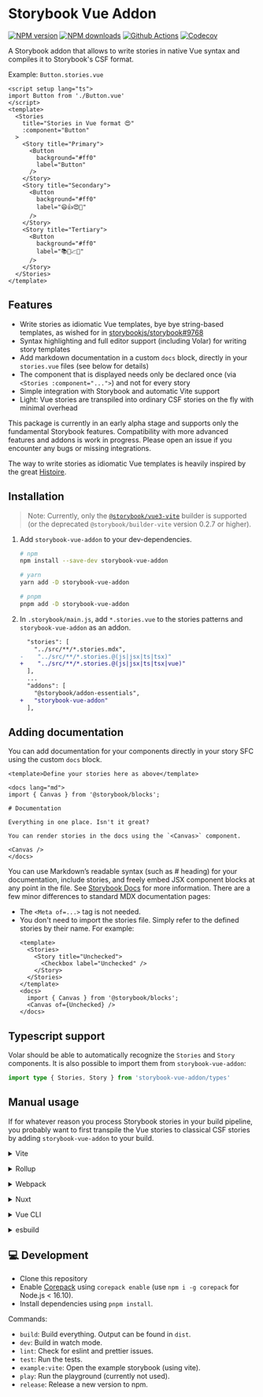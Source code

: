 # Storybook Vue Addon

[![NPM version][npm-version-src]][npm-version-href]
[![NPM downloads][npm-downloads-src]][npm-downloads-href]
[![Github Actions][github-actions-src]][github-actions-href]
[![Codecov][codecov-src]][codecov-href]

A Storybook addon that allows to write stories in native Vue syntax and compiles it to Storybook's CSF format.

Example: `Button.stories.vue`

```vue
<script setup lang="ts">
import Button from './Button.vue'
</script>
<template>
  <Stories
    title="Stories in Vue format 😍"
    :component="Button"
  >
    <Story title="Primary">
      <Button
        background="#ff0"
        label="Button"
      />
    </Story>
    <Story title="Secondary">
      <Button
        background="#ff0"
        label="😄👍😍💯"
      />
    </Story>
    <Story title="Tertiary">
      <Button
        background="#ff0"
        label="📚📕📈🤓"
      />
    </Story>
  </Stories>
</template>
```

## Features

- Write stories as idiomatic Vue templates, bye bye string-based templates, as wished for in [storybookjs/storybook#9768](https://github.com/storybookjs/storybook/issues/9768)
- Syntax highlighting and full editor support (including Volar) for writing story templates
- Add markdown documentation in a custom `docs` block, directly in your `stories.vue` files (see below for details)
- The component that is displayed needs only be declared once (via `<Stories :component="...">`) and not for every story
- Simple integration with Storybook and automatic Vite support
- Light: Vue stories are transpiled into ordinary CSF stories on the fly with minimal overhead

This package is currently in an early alpha stage and supports only the fundamental Storybook features.
Compatibility with more advanced features and addons is work in progress.
Please open an issue if you encounter any bugs or missing integrations.

The way to write stories as idiomatic Vue templates is heavily inspired by the great [Histoire](https://histoire.dev/).

## Installation

> Note: Currently, only the [`@storybook/vue3-vite`](https://github.com/storybookjs/storybook/tree/next/code/frameworks/vue3-vite) builder is supported (or the deprecated `@storybook/builder-vite` version 0.2.7 or higher).

1. Add `storybook-vue-addon` to your dev-dependencies.

   ```sh
   # npm
   npm install --save-dev storybook-vue-addon

   # yarn
   yarn add -D storybook-vue-addon

   # pnpm
   pnpm add -D storybook-vue-addon
   ```

2. In `.storybook/main.js`, add `*.stories.vue` to the stories patterns and `storybook-vue-addon` as an addon.

   ```diff
     "stories": [
       "../src/**/*.stories.mdx",
   -    "../src/**/*.stories.@(js|jsx|ts|tsx)"
   +    "../src/**/*.stories.@(js|jsx|ts|tsx|vue)"
     ],
     ...
     "addons": [
       "@storybook/addon-essentials",
   +   "storybook-vue-addon"
     ],

   ```

## Adding documentation

You can add documentation for your components directly in your story SFC using the custom `docs` block.

```vue
<template>Define your stories here as above</template>

<docs lang="md">
import { Canvas } from '@storybook/blocks';

# Documentation

Everything in one place. Isn't it great?

You can render stories in the docs using the `<Canvas>` component.

<Canvas />
</docs>
```

You can use Markdown’s readable syntax (such as # heading) for your documentation, include stories, and freely embed JSX component blocks at any point in the file. See [Storybook Docs](https://storybook.js.org/docs/vue/writing-docs/introduction) for more information.
There are a few minor differences to standard MDX documentation pages:

- The `<Meta of=...>` tag is not needed.
- You don't need to import the stories file. Simply refer to the defined stories by their name. For example:
  ```vue
  <template>
    <Stories>
      <Story title="Unchecked">
        <Checkbox label="Unchecked" />
      </Story>
    </Stories>
  </template>
  <docs>
    import { Canvas } from '@storybook/blocks';
    <Canvas of={Unchecked} />
  </docs>
  ```

## Typescript support

Volar should be able to automatically recognize the `Stories` and `Story` components. It is also possible to import them from `storybook-vue-addon`:

```ts
import type { Stories, Story } from 'storybook-vue-addon/types'
```

## Manual usage

If for whatever reason you process Storybook stories in your build pipeline, you probably want to first transpile the Vue stories to classical CSF stories by adding `storybook-vue-addon` to your build.

<details>
<summary>Vite</summary><br>

```ts
// vite.config.ts
import VueStories from 'storybook-vue-addon/vite'

export default defineConfig({
  plugins: [
    VueStories({
      /* options */
    }),
  ],
})
```

Example: [`playground/`](./playground/)

<br></details>

<details>
<summary>Rollup</summary><br>

```ts
// rollup.config.js
import VueStories from 'storybook-vue-addon/rollup'

export default {
  plugins: [
    VueStories({
      /* options */
    }),
  ],
}
```

<br></details>

<details>
<summary>Webpack</summary><br>

```ts
// webpack.config.js
module.exports = {
  /* ... */
  plugins: [
    require('storybook-vue-addon/webpack')({
      /* options */
    }),
  ],
}
```

<br></details>

<details>
<summary>Nuxt</summary><br>

```ts
// nuxt.config.js
export default {
  buildModules: [
    [
      'storybook-vue-addon/nuxt',
      {
        /* options */
      },
    ],
  ],
}
```

> This module works for both Nuxt 2 and [Nuxt Vite](https://github.com/nuxt/vite)

<br></details>

<details>
<summary>Vue CLI</summary><br>

```ts
// vue.config.js
module.exports = {
  configureWebpack: {
    plugins: [
      require('storybook-vue-addon/webpack')({
        /* options */
      }),
    ],
  },
}
```

<br></details>

<details>
<summary>esbuild</summary><br>

```ts
// esbuild.config.js
import { build } from 'esbuild'
import VueStories from 'storybook-vue-addon/esbuild'

build({
  plugins: [VueStories()],
})
```

<br></details>

## 💻 Development

- Clone this repository
- Enable [Corepack](https://github.com/nodejs/corepack) using `corepack enable` (use `npm i -g corepack` for Node.js < 16.10).
- Install dependencies using `pnpm install`.

Commands:

- `build`: Build everything. Output can be found in `dist`.
- `dev`: Build in watch mode.
- `lint`: Check for eslint and prettier issues.
- `test`: Run the tests.
- `example:vite`: Open the example storybook (using vite).
- `play`: Run the playground (currently not used).
- `release`: Release a new version to npm.

<!-- Badges -->

[npm-version-src]: https://img.shields.io/npm/v/storybook-vue-addon?style=flat-square
[npm-version-href]: https://www.npmjs.com/package/storybook-vue-addon
[npm-downloads-src]: https://img.shields.io/npm/dm/storybook-vue-addon?style=flat-square
[npm-downloads-href]: https://npmjs.com/package/storybook-vue-addon
[github-actions-src]: https://img.shields.io/github/actions/workflow/status/tobiasdiez/storybook-vue-addon/ci.yml?branch=main&style=flat-square
[github-actions-href]: https://github.com/tobiasdiez/storybook-vue-addon/actions?query=workflow%3Aci
[codecov-src]: https://img.shields.io/codecov/c/gh/tobiasdiez/storybook-vue-addon/main?style=flat-square
[codecov-href]: https://codecov.io/gh/tobiasdiez/storybook-vue-addon
